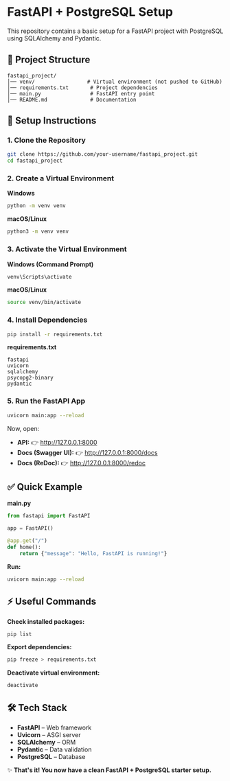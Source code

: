 # FastAPI + PostgreSQL Setup

This repository contains a basic setup for a FastAPI project with PostgreSQL using SQLAlchemy and Pydantic.

## 📂 Project Structure
```
fastapi_project/
│── venv/                 # Virtual environment (not pushed to GitHub)
│── requirements.txt       # Project dependencies
│── main.py                # FastAPI entry point
│── README.md              # Documentation
```

## 🚀 Setup Instructions

### 1. Clone the Repository
```bash
git clone https://github.com/your-username/fastapi_project.git
cd fastapi_project
```

### 2. Create a Virtual Environment

**Windows**
```bash
python -m venv venv
```

**macOS/Linux**
```bash
python3 -m venv venv
```

### 3. Activate the Virtual Environment

**Windows (Command Prompt)**
```bash
venv\Scripts\activate
```

**macOS/Linux**
```bash
source venv/bin/activate
```

### 4. Install Dependencies
```bash
pip install -r requirements.txt
```

**requirements.txt**
```
fastapi
uvicorn
sqlalchemy
psycopg2-binary
pydantic
```

### 5. Run the FastAPI App
```bash
uvicorn main:app --reload
```

Now, open:

- **API:** 👉 http://127.0.0.1:8000
- **Docs (Swagger UI):** 👉 http://127.0.0.1:8000/docs
- **Docs (ReDoc):** 👉 http://127.0.0.1:8000/redoc

## ✅ Quick Example

**main.py**
```python
from fastapi import FastAPI

app = FastAPI()

@app.get("/")
def home():
    return {"message": "Hello, FastAPI is running!"}
```

**Run:**
```bash
uvicorn main:app --reload
```

## ⚡ Useful Commands

**Check installed packages:**
```bash
pip list
```

**Export dependencies:**
```bash
pip freeze > requirements.txt
```

**Deactivate virtual environment:**
```bash
deactivate
```

## 🛠 Tech Stack

- **FastAPI** – Web framework
- **Uvicorn** – ASGI server
- **SQLAlchemy** – ORM
- **Pydantic** – Data validation
- **PostgreSQL** – Database

✨ **That's it! You now have a clean FastAPI + PostgreSQL starter setup.**